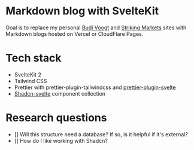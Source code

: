 # Markdown blog with SvelteKit

Goal is to replace my personal [Budi Voogt](https://budivoogt.com/) and [Striking Markets](https://striking.markets/) sites with Markdown blogs hosted on Vercel or CloudFlare Pages.

# Tech stack

-   SvelteKit 2
-   Tailwind CSS
-   Prettier with prettier-plugin-tailwindcss and [prettier-plugin-svelte](https://github.com/sveltejs/prettier-plugin-svelte)
-   [Shadcn-svelte](https://www.shadcn-svelte.com/docs) component collection

# Research questions

-   [] Will this structure need a database? If so, is it helpful if it's external?
-   [] How do I like working with Shadcn?
